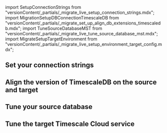 import SetupConnectionStrings from "versionContent/_partials/_migrate_live_setup_connection_strings.mdx";
import MigrationSetupDBConnectionTimescaleDB from "versionContent/_partials/_migrate_set_up_align_db_extensions_timescaledb.mdx";
import TuneSourceDatabaseMST from "versionContent/_partials/_migrate_live_tune_source_database_mst.mdx";
import MigrateSetupTargetEnvironment from "versionContent/_partials/_migrate_live_setup_environment_target_config.mdx";

## Set your connection strings

<SetupConnectionStrings />

## Align the version of TimescaleDB on the source and target
<Procedure>

<MigrationSetupDBConnectionTimescaleDB />

</Procedure>

## Tune your source database

<Procedure>

<TuneSourceDatabaseMST />

</Procedure>

## Tune the target Timescale Cloud service

<Procedure>

<MigrateSetupTargetEnvironment />

</Procedure>


[modify-parameters]: /use-timescale/:currentVersion:/configuration/customize-configuration/#modify-basic-parameters
[mst-portal]: https://portal.managed.timescale.com/login
